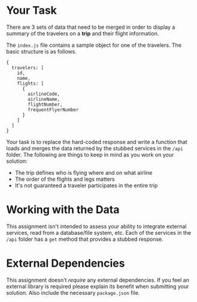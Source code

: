 # Your Task

There are 3 sets of data that need to be merged in order to display a summary
of the travelers on a **trip** and their flight information.

The `index.js` file contains a sample object for one of the travelers. The basic
structure is as follows.

```
{
  travelers: [
    id,
    name,
    flights: [
      {
        airlineCode,
        airlineName,
        flightNumber,
        frequentFlyerNumber
      }
    ]
  ]
}
```

Your task is to replace the hard-coded response and write a function that loads
and merges the data returned by the stubbed services in the `/api` folder. The
following are things to keep in mind as you work on your solution:

  - The trip defines who is flying where and on what airline
  - The order of the flights and legs matters
  - It's not guaranteed a traveler participates in the entire trip


# Working with the Data

This assignment isn't intended to assess your ability to integrate external services,
read from a database/file system, etc. Each of the services in the `/api` folder has
a `get` method that provides a stubbed response.

# External Dependencies

This assignment doesn't *require* any external dependencies. If you feel an external
library is required please explain its benefit when submitting your solution. Also
include the necessary `package.json` file.

